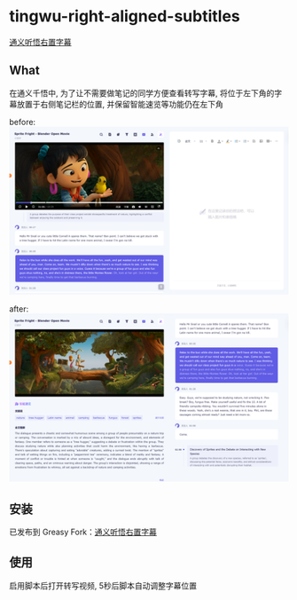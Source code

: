 # tingwu-right-aligned-subtitles
[通义听悟右置字幕](https://greasyfork.org/en/scripts/526800)

## What
在通义千悟中, 为了让不需要做笔记的同学方便查看转写字幕, 
将位于左下角的字幕放置于右侧笔记栏的位置, 并保留智能速览等功能仍在左下角

before:
![修改之前: 右侧为笔记区域, 左下为字幕区域](https://github.com/maou-sama-desu/tingwu-right-aligned-subtitles/raw/master/before.png)

after:
![修改之后: 右侧为转写字幕, 左下为智能速览](https://github.com/maou-sama-desu/tingwu-right-aligned-subtitles/raw/master/after.png)

## 安装
已发布到 Greasy Fork：[通义听悟右置字幕](https://greasyfork.org/en/scripts/526800)

## 使用
启用脚本后打开转写视频, 5秒后脚本自动调整字幕位置
